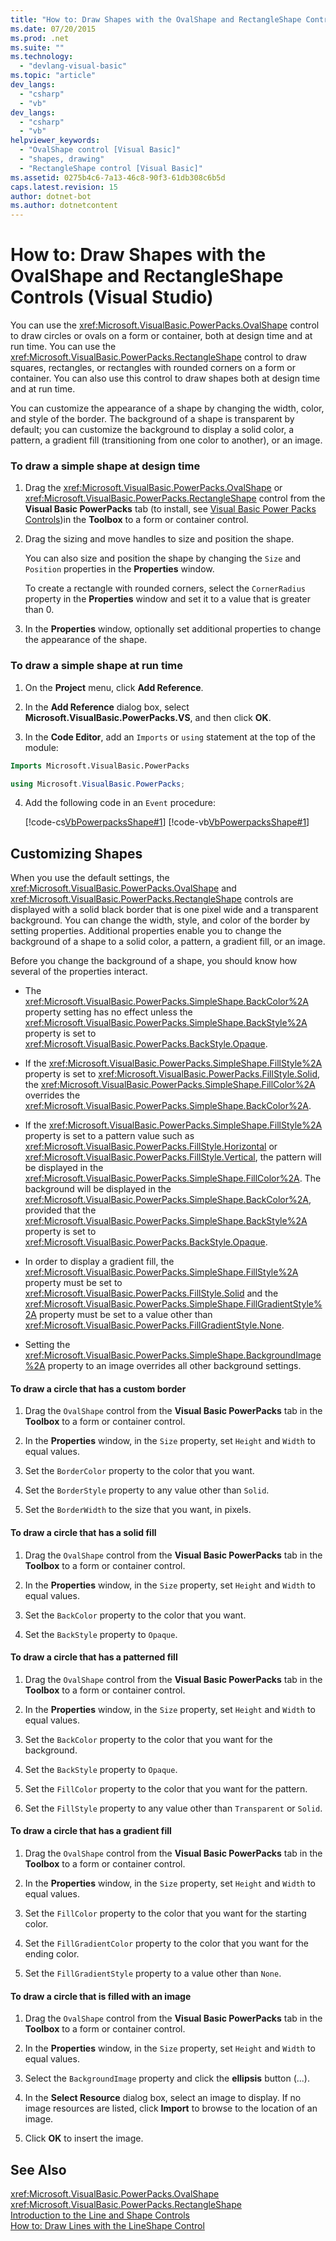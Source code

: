 ```yaml
---
title: "How to: Draw Shapes with the OvalShape and RectangleShape Controls (Visual Studio)"
ms.date: 07/20/2015
ms.prod: .net
ms.suite: ""
ms.technology: 
  - "devlang-visual-basic"
ms.topic: "article"
dev_langs: 
  - "csharp"
  - "vb"
dev_langs: 
  - "csharp"
  - "vb"
helpviewer_keywords: 
  - "OvalShape control [Visual Basic]"
  - "shapes, drawing"
  - "RectangleShape control [Visual Basic]"
ms.assetid: 0275b4c6-7a13-46c8-90f3-61db308c6b5d
caps.latest.revision: 15
author: dotnet-bot
ms.author: dotnetcontent
---
```

# How to: Draw Shapes with the OvalShape and RectangleShape Controls (Visual Studio)
You can use the <xref:Microsoft.VisualBasic.PowerPacks.OvalShape> control to draw circles or ovals on a form or container, both at design time and at run time. You can use the <xref:Microsoft.VisualBasic.PowerPacks.RectangleShape> control to draw squares, rectangles, or rectangles with rounded corners on a form or container. You can also use this control to draw shapes both at design time and at run time.  
  
 You can customize the appearance of a shape by changing the width, color, and style of the border. The background of a shape is transparent by default; you can customize the background to display a solid color, a pattern, a gradient fill (transitioning from one color to another), or an image.  
  
### To draw a simple shape at design time  
  
1.  Drag the <xref:Microsoft.VisualBasic.PowerPacks.OvalShape> or <xref:Microsoft.VisualBasic.PowerPacks.RectangleShape> control from the **Visual Basic PowerPacks** tab (to install, see [Visual Basic Power Packs Controls](../../../visual-basic/developing-apps/windows-forms/power-packs-controls.md))in the **Toolbox** to a form or container control.  
  
2.  Drag the sizing and move handles to size and position the shape.  
  
     You can also size and position the shape by changing the `Size` and `Position` properties in the **Properties** window.  
  
     To create a rectangle with rounded corners, select the `CornerRadius` property in the **Properties** window and set it to a value that is greater than 0.  
  
3.  In the **Properties** window, optionally set additional properties to change the appearance of the shape.  
  
### To draw a simple shape at run time  
  
1.  On the **Project** menu, click **Add Reference**.  
  
2.  In the **Add Reference** dialog box, select **Microsoft.VisualBasic.PowerPacks.VS**, and then click **OK**.  
  
3.  In the **Code Editor**, add an `Imports` or `using` statement at the top of the module:  
  
```vb  
Imports Microsoft.VisualBasic.PowerPacks  
```  
  
```csharp  
using Microsoft.VisualBasic.PowerPacks;  
```  
  
4.  Add the following code in an `Event` procedure:  
  
     [!code-cs[VbPowerpacksShape#1](../../../visual-basic/developing-apps/windows-forms/codesnippet/CSharp/how-to-draw-shapes-with-the-ovalshape-and-rectangleshape-controls_1.cs)]
     [!code-vb[VbPowerpacksShape#1](../../../visual-basic/developing-apps/windows-forms/codesnippet/VisualBasic/how-to-draw-shapes-with-the-ovalshape-and-rectangleshape-controls_1.vb)]  
  
## Customizing Shapes  
 When you use the default settings, the <xref:Microsoft.VisualBasic.PowerPacks.OvalShape> and <xref:Microsoft.VisualBasic.PowerPacks.RectangleShape> controls are displayed with a solid black border that is one pixel wide and a transparent background. You can change the width, style, and color of the border by setting properties. Additional properties enable you to change the background of a shape to a solid color, a pattern, a gradient fill, or an image.  
  
 Before you change the background of a shape, you should know how several of the properties interact.  
  
-   The <xref:Microsoft.VisualBasic.PowerPacks.SimpleShape.BackColor%2A> property setting has no effect unless the <xref:Microsoft.VisualBasic.PowerPacks.SimpleShape.BackStyle%2A> property is set to <xref:Microsoft.VisualBasic.PowerPacks.BackStyle.Opaque>.  
  
-   If the <xref:Microsoft.VisualBasic.PowerPacks.SimpleShape.FillStyle%2A> property is set to <xref:Microsoft.VisualBasic.PowerPacks.FillStyle.Solid>, the <xref:Microsoft.VisualBasic.PowerPacks.SimpleShape.FillColor%2A> overrides the <xref:Microsoft.VisualBasic.PowerPacks.SimpleShape.BackColor%2A>.  
  
-   If the <xref:Microsoft.VisualBasic.PowerPacks.SimpleShape.FillStyle%2A> property is set to a pattern value such as <xref:Microsoft.VisualBasic.PowerPacks.FillStyle.Horizontal> or <xref:Microsoft.VisualBasic.PowerPacks.FillStyle.Vertical>, the pattern will be displayed in the <xref:Microsoft.VisualBasic.PowerPacks.SimpleShape.FillColor%2A>. The background will be displayed in the <xref:Microsoft.VisualBasic.PowerPacks.SimpleShape.BackColor%2A>, provided that the <xref:Microsoft.VisualBasic.PowerPacks.SimpleShape.BackStyle%2A> property is set to <xref:Microsoft.VisualBasic.PowerPacks.BackStyle.Opaque>.  
  
-   In order to display a gradient fill, the <xref:Microsoft.VisualBasic.PowerPacks.SimpleShape.FillStyle%2A> property must be set to <xref:Microsoft.VisualBasic.PowerPacks.FillStyle.Solid> and the <xref:Microsoft.VisualBasic.PowerPacks.SimpleShape.FillGradientStyle%2A> property must be set to a value other than <xref:Microsoft.VisualBasic.PowerPacks.FillGradientStyle.None>.  
  
-   Setting the <xref:Microsoft.VisualBasic.PowerPacks.SimpleShape.BackgroundImage%2A> property to an image overrides all other background settings.  
  
#### To draw a circle that has a custom border  
  
1.  Drag the `OvalShape` control from the **Visual Basic PowerPacks** tab in the **Toolbox** to a form or container control.  
  
2.  In the **Properties** window, in the `Size` property, set `Height` and `Width` to equal values.  
  
3.  Set the `BorderColor` property to the color that you want.  
  
4.  Set the `BorderStyle` property to any value other than `Solid`.  
  
5.  Set the `BorderWidth` to the size that you want, in pixels.  
  
#### To draw a circle that has a solid fill  
  
1.  Drag the `OvalShape` control from the **Visual Basic PowerPacks** tab in the **Toolbox** to a form or container control.  
  
2.  In the **Properties** window, in the `Size` property, set `Height` and `Width` to equal values.  
  
3.  Set the `BackColor` property to the color that you want.  
  
4.  Set the `BackStyle` property to `Opaque`.  
  
#### To draw a circle that has a patterned fill  
  
1.  Drag the `OvalShape` control from the **Visual Basic PowerPacks** tab in the **Toolbox** to a form or container control.  
  
2.  In the **Properties** window, in the `Size` property, set `Height` and `Width` to equal values.  
  
3.  Set the `BackColor` property to the color that you want for the background.  
  
4.  Set the `BackStyle` property to `Opaque`.  
  
5.  Set the `FillColor` property to the color that you want for the pattern.  
  
6.  Set the `FillStyle` property to any value other than `Transparent` or `Solid`.  
  
#### To draw a circle that has a gradient fill  
  
1.  Drag the `OvalShape` control from the **Visual Basic PowerPacks** tab in the **Toolbox** to a form or container control.  
  
2.  In the **Properties** window, in the `Size` property, set `Height` and `Width` to equal values.  
  
3.  Set the `FillColor` property to the color that you want for the starting color.  
  
4.  Set the `FillGradientColor` property to the color that you want for the ending color.  
  
5.  Set the `FillGradientStyle` property to a value other than `None`.  
  
#### To draw a circle that is filled with an image  
  
1.  Drag the `OvalShape` control from the **Visual Basic PowerPacks** tab in the **Toolbox** to a form or container control.  
  
2.  In the **Properties** window, in the `Size` property, set `Height` and `Width` to equal values.  
  
3.  Select the `BackgroundImage` property and click the **ellipsis** button (...).  
  
4.  In the **Select Resource** dialog box, select an image to display. If no image resources are listed, click **Import** to browse to the location of an image.  
  
5.  Click **OK** to insert the image.  
  
## See Also  
 <xref:Microsoft.VisualBasic.PowerPacks.OvalShape>   
 <xref:Microsoft.VisualBasic.PowerPacks.RectangleShape>   
 [Introduction to the Line and Shape Controls](../../../visual-basic/developing-apps/windows-forms/introduction-to-the-line-and-shape-controls-visual-studio.md)   
 [How to: Draw Lines with the LineShape Control](../../../visual-basic/developing-apps/windows-forms/how-to-draw-lines-with-the-lineshape-control-visual-studio.md)

